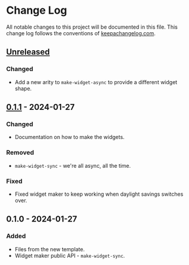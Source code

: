 # Change Log
All notable changes to this project will be documented in this file. This change log follows the conventions of [keepachangelog.com](http://keepachangelog.com/).

## [Unreleased]
### Changed
- Add a new arity to `make-widget-async` to provide a different widget shape.

## [0.1.1] - 2024-01-27
### Changed
- Documentation on how to make the widgets.

### Removed
- `make-widget-sync` - we're all async, all the time.

### Fixed
- Fixed widget maker to keep working when daylight savings switches over.

## 0.1.0 - 2024-01-27
### Added
- Files from the new template.
- Widget maker public API - `make-widget-sync`.

[Unreleased]: https://sourcehost.site/your-name/learning-clojure/compare/0.1.1...HEAD
[0.1.1]: https://sourcehost.site/your-name/learning-clojure/compare/0.1.0...0.1.1
